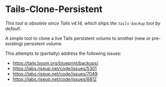 Tails-Clone-Persistent
======================

*This tool is obsolete since Tails v4.14, which ships the `tails-backup` tool by default.*

A simple tool to clone a live Tails persistent volume to another (new or
pre-existing) persistent volume. 

This attempts to (partially) address the following issues:

* https://tails.boum.org/blueprint/backups/
* https://labs.riseup.net/code/issues/5301
* https://labs.riseup.net/code/issues/7049
* https://labs.riseup.net/code/issues/8812


